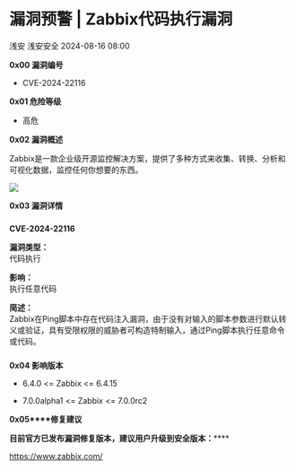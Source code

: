 #  漏洞预警 | Zabbix代码执行漏洞   
浅安  浅安安全   2024-08-16 08:00  
  
**0x00 漏洞编号**  
- CVE-2024-22116  
  
**0x01 危险等级**  
- 高危  
  
**0x02 漏洞概述**  
  
Zabbix是一款企业级开源监控解决方案，提供了多种方式来收集、转换、分析和可视化数据，监控任何你想要的东西。  
  
![](https://mmbiz.qpic.cn/sz_mmbiz_png/7stTqD182SXtAPtWzrWO4iaJicvAtMDHxcXkb1ImnoM0T0jOhtZuabWEIZcfuqAXr8DSnrkrNnKNy6DEes8uhNZQ/640?wx_fmt=png&from=appmsg "")  
  
**0x03 漏洞详情**  
###   
###   
  
**CVE-2024-22116**  
  
**漏洞类型：**  
代码执行  
  
**影响：**  
执行任意代码  
  
**简述：**  
Zabbix在Ping脚本中存在代码注入漏洞，由于没有对输入的脚本参数进行默认转义或验证，具有受限权限的威胁者可构造特制输入，通过Ping脚本执行任意命令或代码。  
###   
  
**0x04 影响版本**  
- 6.4.0 <= Zabbix <= 6.4.15  
  
- 7.0.0alpha1 <= Zabbix <= 7.0.0rc2  
  
**0x05****修复建议**  
  
******目前官方已发布漏洞修复版本，建议用户升级到安全版本****：******  
  
https://www.zabbix.com/  
  
  
  

